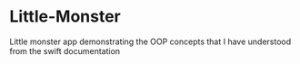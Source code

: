 # Little-Monster
Little monster app demonstrating the OOP concepts that I have understood from the swift documentation
